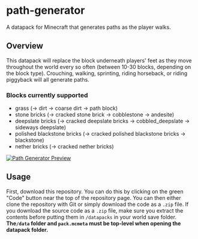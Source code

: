 # path-generator

A datapack for Minecraft that generates paths as the player walks.

## Overview

This datapack will replace the block underneath players' feet as they move throughout the world every so often (between 10-30 blocks, depending on the block type). Crouching, walking, sprinting, riding horseback, or riding piggyback will all generate paths.

### Blocks currently supported

- grass (→ dirt → coarse dirt → path block)
- stone bricks (→ cracked stone brick → cobblestone → andesite)
- deepslate bricks (→ cracked deepslate bricks → cobbled_deepslate → sideways deepslate)
- polished blackstone bricks (→ cracked polished blackstone bricks → blackstone)
- nether bricks (→ cracked nether bricks)

[![Path Generator Preview]({https://imgur.com/a/Pxr3mCu})]({https://www.youtube.com/watch?v=tOq09WBBMzA} "Path Generator")

## Usage

First, download this repository. You can do this by clicking on the green "Code" button near the top of the repository page.
You can then either clone the repository with Git or simply download the code as a `.zip` file.
If you download the source code as a `.zip` file, make sure you extract the contents before putting them in `/datapacks` in your world save folder.
**The`/data` folder and `pack.mcmeta` must be top-level when opening the datapack folder.**
